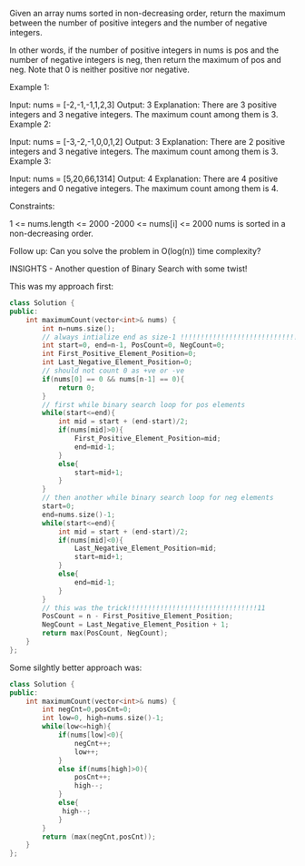 Given an array nums sorted in non-decreasing order, return the maximum between the number of positive integers and the number of negative integers.

In other words, if the number of positive integers in nums is pos and the number of negative integers is neg, then return the maximum of pos and neg.
Note that 0 is neither positive nor negative.

 

Example 1:

Input: nums = [-2,-1,-1,1,2,3]
Output: 3
Explanation: There are 3 positive integers and 3 negative integers. The maximum count among them is 3.
Example 2:

Input: nums = [-3,-2,-1,0,0,1,2]
Output: 3
Explanation: There are 2 positive integers and 3 negative integers. The maximum count among them is 3.
Example 3:

Input: nums = [5,20,66,1314]
Output: 4
Explanation: There are 4 positive integers and 0 negative integers. The maximum count among them is 4.
 

Constraints:

1 <= nums.length <= 2000
-2000 <= nums[i] <= 2000
nums is sorted in a non-decreasing order.
 

Follow up: Can you solve the problem in O(log(n)) time complexity?

INSIGHTS  -  Another question of Binary Search with some twist!

This was my approach first:

```cpp
class Solution {
public:
    int maximumCount(vector<int>& nums) {
        int n=nums.size();
        // always intialize end as size-1 !!!!!!!!!!!!!!!!!!!!!!!!!!!!!!!!!!!!!!!!!!!!!!!!!!!!!!!!!
        int start=0, end=n-1, PosCount=0, NegCount=0;
        int First_Positive_Element_Position=0;
        int Last_Negative_Element_Position=0;
        // should not count 0 as +ve or -ve
        if(nums[0] == 0 && nums[n-1] == 0){
            return 0;
        }
        // first while binary search loop for pos elements
        while(start<=end){
            int mid = start + (end-start)/2;
            if(nums[mid]>0){
                First_Positive_Element_Position=mid;
                end=mid-1;
            }
            else{
                start=mid+1;
            }
        }
        // then another while binary search loop for neg elements
        start=0;
        end=nums.size()-1;
        while(start<=end){
            int mid = start + (end-start)/2;
            if(nums[mid]<0){
                Last_Negative_Element_Position=mid;
                start=mid+1;
            }
            else{
                end=mid-1;
            }
        }
        // this was the trick!!!!!!!!!!!!!!!!!!!!!!!!!!!!!!!!11
        PosCount = n - First_Positive_Element_Position;
        NegCount = Last_Negative_Element_Position + 1;
        return max(PosCount, NegCount);
    }
};
```

Some silghtly better approach was:

```cpp
class Solution {
public:
    int maximumCount(vector<int>& nums) {
        int negCnt=0,posCnt=0;
        int low=0, high=nums.size()-1;
        while(low<=high){
            if(nums[low]<0){
                negCnt++;
                low++;
            }
            else if(nums[high]>0){
                posCnt++;
                high--;
            }
            else{
             high--;
            }
        }
        return (max(negCnt,posCnt));
    }
};
```
